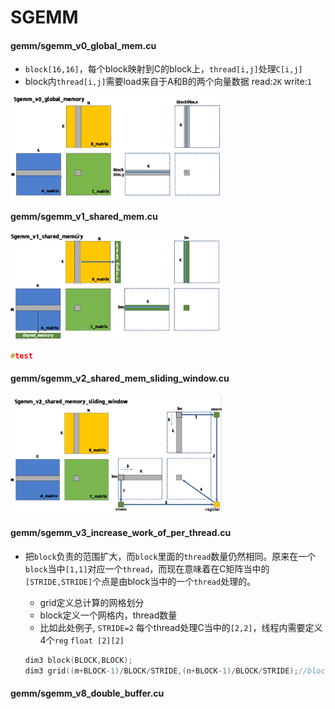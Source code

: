 # SGEMM

#### gemm/sgemm_v0_global_mem.cu

- `block[16,16]`，每个block映射到C的block上，`thread[i,j]`处理`C[i,j]`
- block内`thread[i,j]`需要load来自于A和B的两个向量数据 read:`2K` write:`1` 

<img src="./assets/image-20250321132845930.png" alt="image-20250321132845930" style="zoom: 33%;" />

#### gemm/sgemm_v1_shared_mem.cu

<img src="./assets/image-20250321142449905.png" alt="image-20250321142449905" style="zoom: 33%;" />

```cpp
#test
```



#### gemm/sgemm_v2_shared_mem_sliding_window.cu

<img src="./assets/image-20250321155435815.png" alt="image-20250321155435815" style="zoom:33%;" />

#### gemm/sgemm_v3_increase_work_of_per_thread.cu

- 把`block`负责的范围扩大，而`block`里面的`thread`数量仍然相同。原来在一个`block`当中`[1,1]`对应一个`thread`，而现在意味着在C矩阵当中的`[STRIDE,STRIDE]`个点是由block当中的一个`thread`处理的。

  - grid定义总计算的网格划分
  - block定义一个网格内，thread数量
  - 比如此处例子, `STRIDE=2` 每个thread处理C当中的`[2,2]`，线程内需要定义4个`reg` `float [2][2]`

  ```cpp
  dim3 block(BLOCK,BLOCK);
  dim3 grid((m+BLOCK-1)/BLOCK/STRIDE,(n+BLOCK-1)/BLOCK/STRIDE);//block范围两个纬度都扩张stride倍
  ```



#### gemm/sgemm_v8_double_buffer.cu

